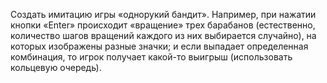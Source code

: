 Создать имитацию игры «однорукий бандит». Например, 
при нажатии кнопки «Enter» происходит «вращение» 
трех барабанов (естественно, количество шагов вращений 
каждого из них выбирается случайно), на которых
изображены разные значки; и если выпадает определенная 
комбинация, то игрок получает какой-то выигрыш
(использовать кольцевую очередь).

